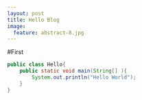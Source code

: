 ```yaml
---
layout: post
title: Hello Blog
image:
  feature: abstract-8.jpg
---
```


#First
```java
public class Hello{
	public static void main(String[] ){
		System.out.println("Hello World");
	}
}

```